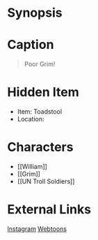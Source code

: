 # Synopsis


# Caption
> Poor Grim!

# Hidden Item
* Item: Toadstool
* Location: <spoiler></spoiler>

# Characters
* [[William]]
* [[Grim]]
* [[UN Troll Soldiers]]

# External Links
[Instagram](https://www.instagram.com/p/CAqnM74DP7R/)
[Webtoons](https://www.webtoons.com/en/challenge/twistwood-tales/40-moon-man/viewer?title_no=344740&episode_no=44)